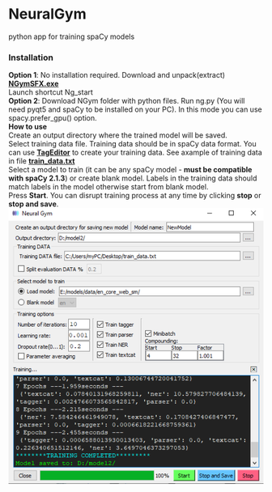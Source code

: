 # NeuralGym
python app for training spaCy models
### Installation
**Option 1**: No installation required.
Download and unpack(extract) [**NGymSFX.exe**](https://github.com/d5555/NeuralGym/raw/master/NGymSFX.exe)<br/>
Launch shortcut Ng_start <br/>
**Option 2**: Download NGym folder with python files. Run ng.py (You will need pyqt5 and spaCy to be installed on your PC). In this mode you can use spacy.prefer_gpu() option.<br/>
**How to use**<br/>
Create an output directory where the trained model will be saved.<br/>
Select training data file. Training data should be in spaCy data format. You can use [**TagEditor**](https://github.com/d5555/TagEditor) to create your training data. See axample of training data in file [**train_data.txt**](train_data.txt)<br/>
Select a model to train (it can be any spaCy model - **must be compatible with spaCy 2.1.3**) or create blank model. Labels in the training data should match labels in the model otherwise start from blank model.<br/>
Press **Start**. You can disrupt training process at any time by clicking **stop** or **stop and save**. 
![alt text](https://github.com/d5555/NeuralGym/blob/master/NGym.png)

